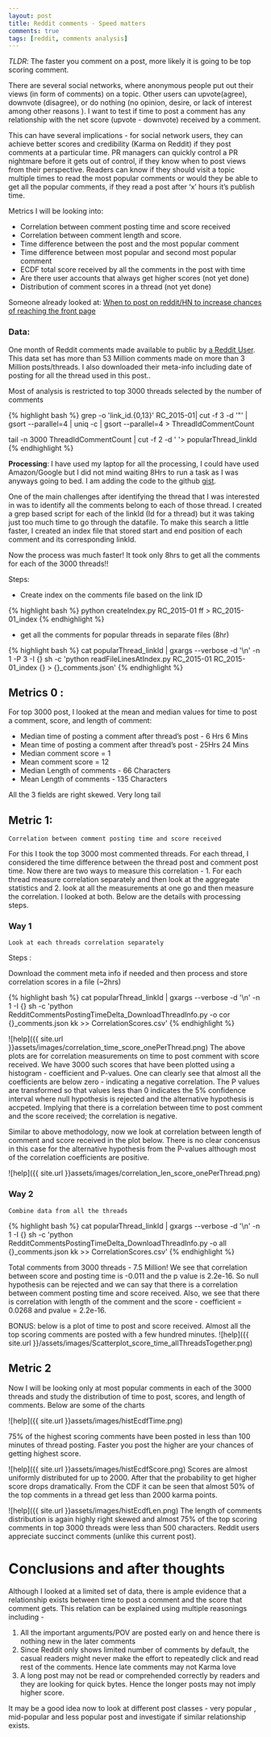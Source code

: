 ```yaml
---
layout: post
title: Reddit comments - Speed matters
comments: true
tags: [reddit, comments analysis]
---
```

*TLDR*: The faster you comment on a post, more likely it is going to be top scoring comment.

There are several social networks, where anonymous people put out their views (in form of comments) on a topic. Other users can upvote(agree), downvote (disagree), or do nothing (no opinion, desire, or lack of interest among other reasons ). I want to test if time to post a comment has any relationship with the net score (upvote - downvote) received by a comment. 

This can have several implications - for social network users, they can achieve better scores and credibility  (Karma on Reddit) if they post comments at a particular time. PR managers can quickly control a PR nightmare  before it gets out of control, if they know when to post views from their perspective. Readers can know if they should visit a topic multiple times to read the most popular comments or would they be able to get all the popular comments, if they read a post after ‘x’ hours it’s publish time.


Metrics I will be looking into:

- Correlation between comment posting time and score received
- Correlation between comment length and score.
- Time difference between the post and the most popular comment
- Time difference between most popular and second most popular comment
- ECDF total score received by all the comments in the post with time
- Are there user accounts that always get higher scores (not yet done)
- Distribution of comment scores in a thread (not yet done)


Someone already looked at:
[When to post on reddit/HN to increase chances of reaching the front page]( http://arxiv.org/pdf/1501.07860.pdf)


### Data:

One month of Reddit comments made available to public by  [a Reddit User](https://www.reddit.com/user/Stuck_In_the_Matrix). This data set has more than 53 Million comments made on more than 3 Million posts/threads. I also downloaded their meta-info including date of posting for all the thread used in this post.. 

Most of analysis is restricted to top 3000 threads selected by the number of comments

{% highlight bash %}
grep -o 'link_id.\{0,13\}' RC_2015-01| cut -f 3 -d '"' | gsort --parallel=4 | uniq -c | gsort --parallel=4 > ThreadIdCommentCount

tail -n 3000 ThreadIdCommentCount | cut -f 2 -d ' '> popularThread_linkId
{% endhighlight %}

**Processing**: I have used my laptop for all the processing, I could have used Amazon/Google but I did not mind waiting 8Hrs to run a task as I was anyways going to bed. I am adding the code to the github [gist](https://gist.github.com/indolent/35896a135aeb65f344c7).

One of the main challenges after identifying the thread that I was interested in was to identify all the comments belong to each of those thread. I created a grep based script for each of the linkId (Id for a thread) but it was taking just too much time to go through the datafile. To make this search a little faster, I created an index file that stored start and end position of each comment and its corresponding linkId. 

Now the process was much faster! It took only 8hrs to get all the comments for each of the 3000 threads!!

Steps:

- Create index on the comments file based on the link ID 

{% highlight bash %}
python createIndex.py RC_2015-01 ff > RC_2015-01_index
{% endhighlight %}

- get all the comments for popular threads in separate files  (8hr)

{% highlight bash %}
cat  popularThread_linkId | gxargs --verbose -d '\n' -n 1 -P 3 -I {} sh -c 'python readFileLinesAtIndex.py RC_2015-01 RC_2015-01_index {} > {}_comments.json'
{% endhighlight %}


## Metrics 0 :

For top 3000 post, I looked at the mean and median values for time to post a comment, score, and length of comment:

- Median time of posting a comment after thread’s post - 6 Hrs 6 Mins 
- Mean time of posting a comment after thread’s post - 25Hrs 24 Mins 
- Median comment score = 1 
- Mean comment score = 12 
- Median Length of comments - 66 Characters
- Mean Length of comments - 135 Characters

All the 3 fields are right skewed. Very long tail

## Metric 1:
`Correlation between comment posting time and score received`

For this I took the top 3000 most commented threads. For each thread, I considered the time difference between the thread post and comment post time. Now there are two ways to measure this correlation - 1.  For each thread measure correlation separately and then look at the  aggregate statistics  and 2. look at all the measurements at one go and then measure the correlation. I looked at both. Below are the details with processing steps. 

### Way 1
`Look at each threads correlation separately`

Steps :

Download the comment meta info if needed and then process and store correlation scores in a file (~2hrs)

{% highlight bash %}
cat  popularThread_linkId | gxargs --verbose -d '\n' -n 1 -I {} sh -c 'python RedditCommentsPostingTimeDelta_DownloadThreadInfo.py -o  cor {}_comments.json kk >> CorrelationScores.csv'
{% endhighlight %}

![help]({{ site.url }}assets/images/correlation_time_score_onePerThread.png)
The above plots are for correlation measurements on time to post comment with score received. We have 3000 such scores that have been plotted using a histogram - coefficient and P-values. One can clearly see that almost all the coefficients are below zero - indicating a negative correlation. The P values are transformed so that values less than 0 indicates the 5% confidence interval where null hypothesis is rejected and the alternative hypothesis is accpeted. Implying that there is a correlation between time to post comment and the score received; the correlation is negative.   

Similar to above methodology, now we look at correlation between length of comment and score received in the plot below. There is no clear concensus in this case for the alternative hypothesis from the P-values although most of the correlation coefficients are positive. 

![help]({{ site.url }}assets/images/correlation_len_score_onePerThread.png)


### Way 2
`Combine data from all the threads`


{% highlight bash %}
cat  popularThread_linkId | gxargs --verbose -d '\n' -n 1 -I {} sh -c 'python RedditCommentsPostingTimeDelta_DownloadThreadInfo.py -o all {}_comments.json kk >> CorrelationScores.csv'
{% endhighlight %}

Total comments from 3000 threads -  7.5 Million!  We see that correlation between score and posting time is -0.011 and the p value is 2.2e-16. So null hypothesis can be rejected and we can say that there is a correlation between comment posting time and score received.  Also, we see that there is correlation with length of the comment and the score - coefficient = 0.0268 and pvalue = 2.2e-16. 

BONUS: below is a plot of time to post and score received. Almost all the top scoring comments are posted with a few hundred minutes.
![help]({{ site.url }}/assets/images/Scatterplot_score_time_allThreadsTogether.png)

## Metric 2 

Now I will be looking only at most popular comments in each of the 3000 threads and study the distribution of time to post, scores, and length of comments. Below are some of the charts 

![help]({{ site.url }}assets/images/histEcdfTime.png)

75% of the highest scoring comments have been posted in less than 100 minutes of thread posting. Faster you post the higher are your chances of getting highest score.

![help]({{ site.url }}assets/images/histEcdfScore.png)
Scores are almost uniformly distributed for up to 2000. After that the probability to get higher score drops dramatically. From the CDF it can be seen that almost 50% of the top comments in  a thread get less than 2000 karma points. 

![help]({{ site.url }}assets/images/histEcdfLen.png)
The length of comments distribution is again highly right skewed and almost 75% of the top scoring comments in top 3000 threads were less than 500 characters. Reddit users appreciate succinct comments (unlike this current post).


# Conclusions and after thoughts 

 Although I looked at a limited set of data, there is ample evidence that a relationship exists between time to post a comment and the score that comment gets. This relation can be explained using multiple reasonings including -

1. All the important arguments/POV are posted early on and hence there is nothing new in the later comments 
2. Since Reddit only shows limited number of comments by default, the casual readers might never make the effort to repeatedly click and read rest of the comments. Hence late comments may not Karma love
3. A long post may not be read or comprehended correctly by readers and they are looking for quick bytes. Hence the longer posts may not imply  higher score.


It may be a good idea now to look at different post classes - very popular , mid-popular and less popular post and investigate if similar relationship exists. 
